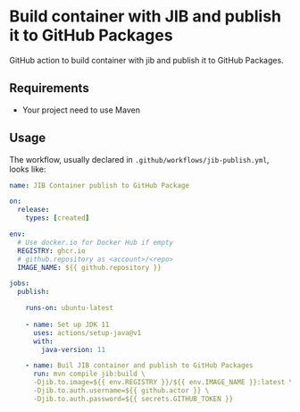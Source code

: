 # Build container with JIB and publish it to GitHub Packages 
GitHub action to build container with jib and publish it to GitHub Packages.

## Requirements
- Your project need to use Maven

## Usage

The workflow, usually declared in `.github/workflows/jib-publish.yml`, looks like:
```YAML
name: JIB Container publish to GitHub Package

on:
  release:
    types: [created]

env:
  # Use docker.io for Docker Hub if empty
  REGISTRY: ghcr.io
  # github.repository as <account>/<repo>
  IMAGE_NAME: ${{ github.repository }}

jobs:
  publish:

    runs-on: ubuntu-latest
    
    - name: Set up JDK 11
      uses: actions/setup-java@v1
      with:
        java-version: 11

    - name: Buil JIB container and publish to GitHub Packages
      run: mvn compile jib:build \
      -Djib.to.image=${{ env.REGISTRY }}/${{ env.IMAGE_NAME }}:latest \
      -Djib.to.auth.username=${{ github.actor }} \
      -Djib.to.auth.password=${{ secrets.GITHUB_TOKEN }}
```
